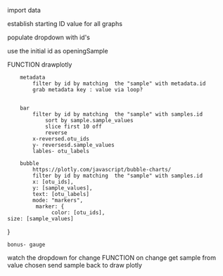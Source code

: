 import data

establish starting ID value for all graphs

populate dropdown with id's

use the initial id as openingSample

FUNCTION drawplotly 
   
        metadata
            filter by id by matching  the "sample" with metadata.id
            grab metadata key : value via loop?

        
        bar
            filter by id by matching  the "sample" with samples.id
                sort by sample.sample_values
                slice first 10 off
                reverse
            x-reversed.otu_ids
            y- reversesd.sample_values
            lables- otu_labels
        
        bubble
            https://plotly.com/javascript/bubble-charts/
            filter by id by matching  the "sample" with samples.id
            x: [otu_ids],
            y: [sample_values],
            text: [otu_labels]
            mode: "markers",
             marker: {
                  color: [otu_ids],
    size: [sample_values]
  }

    bonus- gauge

watch the dropdown for change
FUNCTION on change get sample from value chosen
    send sample back to draw plotly
